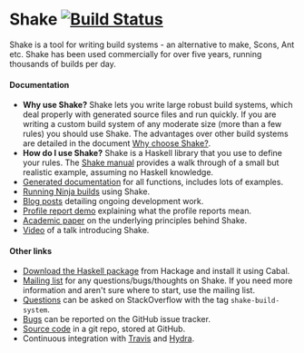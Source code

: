 # Shake [![Build Status](https://travis-ci.org/ndmitchell/shake.png)](https://travis-ci.org/ndmitchell/shake)

Shake is a tool for writing build systems - an alternative to make, Scons, Ant etc. Shake has been used commercially for over five years, running thousands of builds per day.

#### Documentation

* **Why use Shake?** Shake lets you write large robust build systems, which deal properly with generated source files and run quickly. If you are writing a custom build system of any moderate size (more than a few rules) you should use Shake. The advantages over other build systems are detailed in the document [Why choose Shake?](https://github.com/ndmitchell/shake/blob/master/docs/Why.md#readme).
* **How do I use Shake?** Shake is a Haskell library that you use to define your rules. The [Shake manual](https://github.com/ndmitchell/shake/blob/master/docs/Manual.md#readme) provides a walk through of a small but realistic example, assuming no Haskell knowledge.
* [Generated documentation](http://hackage.haskell.org/packages/archive/shake/latest/doc/html/Development-Shake.html) for all functions, includes lots of examples.
* [Running Ninja builds](https://github.com/ndmitchell/shake/blob/master/docs/Ninja.md#readme) using Shake.
* [Blog posts](http://neilmitchell.blogspot.co.uk/search/label/shake) detailing ongoing development work.
* [Profile report demo](https://cdn.rawgit.com/ndmitchell/shake/35fbe03c8d3bafeae17b58af89497ff3fdd54b22/html/demo.html) explaining what the profile reports mean.
* [Academic paper](http://community.haskell.org/~ndm/downloads/paper-shake_before_building-10_sep_2012.pdf) on the underlying principles behind Shake.
* [Video](http://www.youtube.com/watch?v=xYCPpXVlqFM) of a talk introducing Shake.

#### Other links

* [Download the Haskell package](http://hackage.haskell.org/package/shake) from Hackage and install it using Cabal.
* [Mailing list](https://groups.google.com/forum/?fromgroups#!forum/shake-build-system) for any questions/bugs/thoughts on Shake. If you need more information and aren't sure where to start, use the mailing list.
* [Questions](http://stackoverflow.com/questions/tagged/shake-build-system) can be asked on StackOverflow with the tag `shake-build-system`.
* [Bugs](https://github.com/ndmitchell/shake/issues) can be reported on the GitHub issue tracker.
* [Source code](http://github.com/ndmitchell/shake) in a git repo, stored at GitHub.
* Continuous integration with [Travis](https://travis-ci.org/ndmitchell/shake) and [Hydra](http://hydra.cryp.to/jobset/shake/master).
